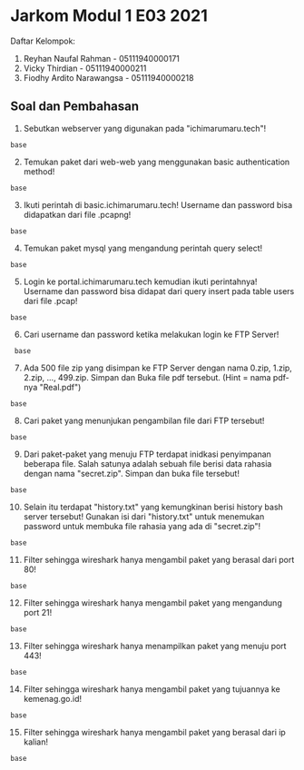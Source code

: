 # Jarkom Modul 1 E03 2021
Daftar Kelompok:
1. Reyhan Naufal Rahman - 05111940000171
2. Vicky Thirdian - 05111940000211
3. Fiodhy Ardito Narawangsa - 05111940000218

## Soal dan Pembahasan
1. Sebutkan webserver yang digunakan pada "ichimarumaru.tech"!
  ```
  base
  ```
2. Temukan paket dari web-web yang menggunakan basic authentication method!
  ```
  base
  ```
3. Ikuti perintah di basic.ichimarumaru.tech! Username dan password bisa didapatkan dari file .pcapng!
  ```
  base
  ```
4. Temukan paket mysql yang mengandung perintah query select!
  ```
  base
  ```
5. Login ke portal.ichimarumaru.tech kemudian ikuti perintahnya! Username dan password bisa didapat dari query insert pada table users dari file .pcap!
  ```
  base
  ```
6. Cari username dan password ketika melakukan login ke FTP Server!
 ```
  base
 ```
7. Ada 500 file zip yang disimpan ke FTP Server dengan nama 0.zip, 1.zip, 2.zip, ..., 499.zip. Simpan dan Buka file pdf tersebut. (Hint = nama pdf-nya "Real.pdf")
  ```
  base
  ```
8. Cari paket yang menunjukan pengambilan file dari FTP tersebut!
  ```
  base
  ```
9. Dari paket-paket yang menuju FTP terdapat inidkasi penyimpanan beberapa file. Salah satunya adalah sebuah file berisi data rahasia dengan nama "secret.zip". Simpan dan buka file tersebut!
  ```
  base
  ```
10. Selain itu terdapat "history.txt" yang kemungkinan berisi history bash server tersebut! Gunakan isi dari "history.txt" untuk menemukan password untuk membuka file rahasia yang ada di "secret.zip"!
  ```
  base
  ```
11. Filter sehingga wireshark hanya mengambil paket yang berasal dari port 80! 
  ```
  base
  ```
12. Filter sehingga wireshark hanya mengambil paket yang mengandung port 21!
  ```
  base
  ```
13. Filter sehingga wireshark hanya menampilkan paket yang menuju port 443!
  ```
  base
  ```
14. Filter sehingga wireshark hanya mengambil paket yang tujuannya ke kemenag.go.id!
  ```
  base
  ```
15. Filter sehingga wireshark hanya mengambil paket yang berasal dari ip kalian!
  ```
  base
  ```
